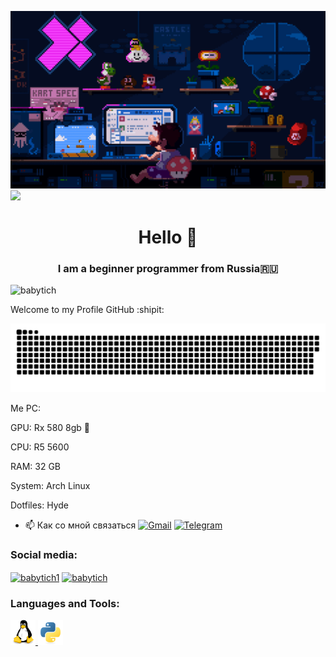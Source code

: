 ![Animation](./my-animation(2).gif)
<img src="./assets/my-animation.gif" width="300"/>

<h1 align="center">Hello 👋</h1>
<h3 align="center">I am a beginner programmer from Russia🇷🇺</h3>

<p align="left"> <img src="https://komarev.com/ghpvc/?username=babytich&label=Profile%20views&color=0e75b6&style=flat" alt="babytich" /> </p>
Welcome to my Profile GitHub :shipit:

![GitHub Snake](./github-snake.svg)


Me PC:

GPU: Rx 580 8gb 🤧

CPU: R5 5600

RAM: 32 GB

System: Arch Linux 

Dotfiles: Hyde 


- 📫 Как со мной связаться [![Gmail](https://img.shields.io/badge/Gmail-red?logo=gmail&logoColor=white)](mailto:bossdim2004@gmail.com) [![Telegram](https://img.shields.io/badge/Telegram-0088cc?style=flat&logo=telegram&logoColor=white)](https://t.me/stoystoyl)







<h3 align="left">Social media:</h3>
<p align="left">
<a href="https://instagram.com/babytich1" target="blank"><img align="center" src="https://raw.githubusercontent.com/rahuldkjain/github-profile-readme-generator/master/src/images/icons/Social/instagram.svg" alt="babytich1" height="30" width="40" /></a>
<a href="https://discord.gg/babytich" target="blank"><img align="center" src="https://raw.githubusercontent.com/rahuldkjain/github-profile-readme-generator/master/src/images/icons/Social/discord.svg" alt="babytich" height="30" width="40" /></a>
</p>

<h3 align="left">Languages and Tools:</h3>
<p align="left"> <a href="https://www.linux.org/" target="_blank" rel="noreferrer"> <img src="https://raw.githubusercontent.com/devicons/devicon/master/icons/linux/linux-original.svg" alt="linux" width="40" height="40"/> </a> <a href="https://www.python.org" target="_blank" rel="noreferrer"> <img src="https://raw.githubusercontent.com/devicons/devicon/master/icons/python/python-original.svg" alt="python" width="40" height="40"/> </a> </p>

